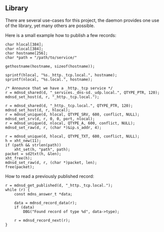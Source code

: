 Library
-------

There are several use-cases for this project, the daemon provides one
use of the library, yet many others are possible.

Here is a small example how to publish a few records:

	char hlocal[384];
	char nlocal[384];
	char hostname[256];
	char *path = "/path/to/service/"

	gethostname(hostname, sizeof(hostname));

	sprintf(hlocal, "%s._http._tcp.local.", hostname);
	sprintf(nlocal, "%s.local.", hostname);

	/* Announce that we have a _http._tcp service */
	r = mdnsd_shared(d, "_services._dns-sd._udp.local.", QTYPE_PTR, 120);
	mdnsd_set_host(d, r, "_http._tcp.local.");

	r = mdnsd_shared(d, "_http._tcp.local.", QTYPE_PTR, 120);
	mdnsd_set_host(d, r, hlocal);
	r = mdnsd_unique(d, hlocal, QTYPE_SRV, 600, conflict, NULL);
	mdnsd_set_srv(d, r, 0, 0, port, nlocal);
	r = mdnsd_unique(d, nlocal, QTYPE_A, 600, conflict, NULL);
	mdnsd_set_raw(d, r, (char *)&ip.s_addr, 4);

	r = mdnsd_unique(d, hlocal, QTYPE_TXT, 600, conflict, NULL);
	h = xht_new(11);
	if (path && strlen(path))
		xht_set(h, "path", path);
	packet = sd2txt(h, &len);
	xht_free(h);
	mdnsd_set_raw(d, r, (char *)packet, len);
	free(packet);

How to read a previously published record:

	r = mdnsd_get_published(d, "_http._tcp.local.");
	while (r) {
		const mdns_answer_t *data;

		data = mdnsd_record_data(r);
		if (data)
			DBG("Found record of type %d", data->type);

		r = mdnsd_record_next(r);
	}

